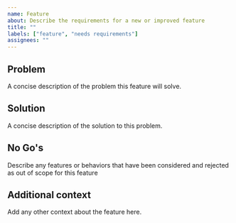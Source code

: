```yaml
---
name: Feature
about: Describe the requirements for a new or improved feature
title: ""
labels: ["feature", "needs requirements"]
assignees: ""
---
```


## Problem

A concise description of the problem this feature will solve.

## Solution

A concise description of the solution to this problem.

## No Go's

Describe any features or behaviors that have been considered and rejected as out of scope for this feature

## Additional context

Add any other context about the feature here.
